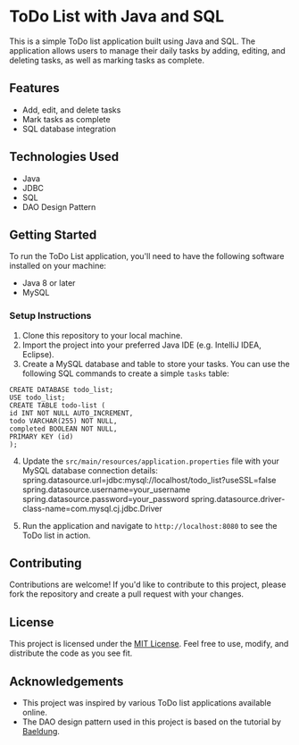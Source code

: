 # ToDo List with Java and SQL

This is a simple ToDo list application built using Java and SQL. The application allows users to manage their daily tasks by adding, editing, and deleting tasks, as well as marking tasks as complete.

## Features
- Add, edit, and delete tasks
- Mark tasks as complete
- SQL database integration

## Technologies Used
- Java
- JDBC
- SQL
- DAO Design Pattern

## Getting Started
To run the ToDo List application, you'll need to have the following software installed on your machine:
- Java 8 or later
- MySQL

### Setup Instructions
1. Clone this repository to your local machine.
2. Import the project into your preferred Java IDE (e.g. IntelliJ IDEA, Eclipse).
3. Create a MySQL database and table to store your tasks. You can use the following SQL commands to create a simple `tasks` table:
```
CREATE DATABASE todo_list;
USE todo_list;
CREATE TABLE todo-list (
id INT NOT NULL AUTO_INCREMENT,
todo VARCHAR(255) NOT NULL,
completed BOOLEAN NOT NULL,
PRIMARY KEY (id)
);
```

4. Update the `src/main/resources/application.properties` file with your MySQL database connection details:
   spring.datasource.url=jdbc:mysql://localhost/todo_list?useSSL=false
   spring.datasource.username=your_username
   spring.datasource.password=your_password
   spring.datasource.driver-class-name=com.mysql.cj.jdbc.Driver

5. Run the application and navigate to `http://localhost:8080` to see the ToDo list in action.

## Contributing
Contributions are welcome! If you'd like to contribute to this project, please fork the repository and create a pull request with your changes.

## License
This project is licensed under the [MIT License](LICENSE). Feel free to use, modify, and distribute the code as you see fit.

## Acknowledgements
- This project was inspired by various ToDo list applications available online.
- The DAO design pattern used in this project is based on the tutorial by [Baeldung](https://www.baeldung.com/java-dao-pattern).

